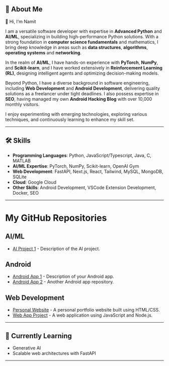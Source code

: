## 🚀 About Me  
👋 Hi, I'm Namit 

I am a versatile software developer with expertise in **Advanced Python** and **AI/ML**, specializing in building high-performance Python solutions. With a strong foundation in **computer science fundamentals** and mathematics, I bring deep knowledge in areas such as **data structures**, **algorithms**, **operating systems** and **networking**.  

In the realm of **AI/ML**, I have hands-on experience with **PyTorch**, **NumPy**, and **Scikit-learn**, and I have worked extensively in **Reinforcement Learning (RL)**, designing intelligent agents and optimizing decision-making models.  

Beyond Python, I have a diverse background in software engineering, including **Web Development** and **Android Development**, delivering quality solutions as a freelancer under tight deadlines. I also possess expertise in **SEO**, having managed my own **Android Hacking Blog** with over 10,000 monthly visitors.  

I enjoy experimenting with emerging technologies, exploring various techniques, and continuously learning to enhance my skill set.  

---

## 🛠️ Skills  
- **Programming Languages**: Python, JavaScript/Typescript, Java, C, MATLAB  
- **AI/ML Expertise**: PyTorch, NumPy, Scikit-learn, OpenAI Gym  
- **Web Development**: FastAPI, Next.js, React, Tailwind, MySQL, MongoDB, SQLite
- **Cloud**: Google Cloud
- **Other Skills**: Android Development, VSCode Extension Development, Docker, SEO
---
# My GitHub Repositories

## AI/ML
- [AI Project 1](https://github.com/BlazeStorm001/bg-pred) - Description of the AI project.

## Android
- [Android App 1](https://github.com/yourusername/android-app-1) - Description of your Android app.
- [Android App 2](https://github.com/yourusername/android-app-2) - Another Android app repository.

## Web Development
- [Personal Website](https://github.com/yourusername/personal-website) - A personal portfolio website built using HTML/CSS.
- [Web App Project](https://github.com/yourusername/web-app-project) - A web application using JavaScript and Node.js.

---

## 🌱 Currently Learning  
- Generative AI
- Scalable web architectures with FastAPI  

---


